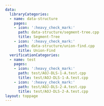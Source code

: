 ```yaml
---
data:
  libraryCategories:
  - name: data-structure
    pages:
    - icon: ':heavy_check_mark:'
      path: data-structure/segment-tree.cpp
      title: Segment-Tree
    - icon: ':heavy_check_mark:'
      path: data-structure/union-find.cpp
      title: Union-Find
  verificationCategories:
  - name: test
    pages:
    - icon: ':heavy_check_mark:'
      path: test/AOJ-DLS-1-A.test.cpp
      title: test/AOJ-DLS-1-A.test.cpp
    - icon: ':heavy_check_mark:'
      path: test/AOJ-DLS-2-A.test.cpp
      title: test/AOJ-DLS-2-A.test.cpp
layout: toppage
---
```

